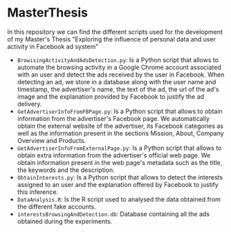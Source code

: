 # MasterThesis

In this repository we can find the different scripts used for the development of my Master's Thesis "Exploring the influence of personal data and user activity in Facebook ad system"

- `BrowisingActivityAndAdsDetection.py`: Is a Python script that allows to automate the browsing activity in a Google Chrome account associated with an user and detect the ads received by the user in Facebook. When detecting an ad, we store in a database along with the user name and timestamp, the advertiser's name, the text of the ad, the url of the ad's image and the explanation provided by Facebook to justify the ad delivery. 
- `GetAdvertiserInfoFromFBPage.py`: Is a Python script that allows to obtain information from the advertiser's Facebook page. We automatically obtain the external website of the advertiser, its Facebook categories as well as the information present in the sections Mission, About, Company Overview and Products.
- `GetAdvertiserInfoFromExternalPage.py`: Is a Python script that allows to obtain extra information from the advertiser's official web page. We obtain information present in the web page's metadata such as the title, the keywords and the description. 
- `ObtainInterests.py`: Is a Python script that allows to detect the interests assigned to an user and the explanation offered by Facebook to justify this inference.
- `DataAnalysis.R`: Is the R script used to analysed the data obtained from the different fake accounts.
- `interestsBrowsingAndDetection.db`: Database containing all the ads obtained during the experiments.
